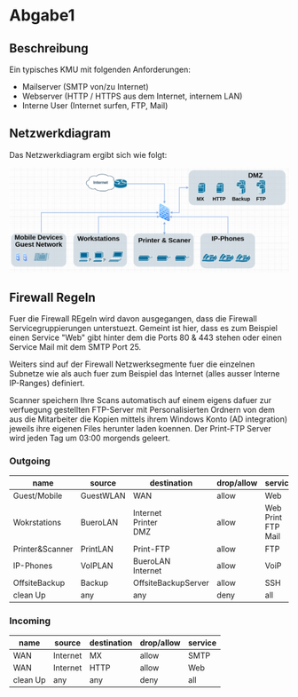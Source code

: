 # Abgabe1 

## Beschreibung

Ein typisches KMU mit folgenden Anforderungen:

- Mailserver (SMTP von/zu Internet)
- Webserver (HTTP / HTTPS aus dem Internet, internem LAN)
- Interne User (Internet surfen, FTP, Mail)

## Netzwerkdiagram

Das Netzwerkdiagram ergibt sich wie folgt:

![NWDG](Netzwerk.png)

## Firewall Regeln

Fuer die Firewall REgeln wird davon ausgegangen, dass die Firewall Servicegruppierungen unterstuezt. Gemeint ist hier, dass es zum Beispiel einen Service "Web" gibt hinter dem die Ports 80 & 443 stehen oder einen Service Mail mit dem SMTP Port 25. 

Weiters sind auf der Firewall Netzwerksegmente fuer die einzelnen Subnetze wie als auch fuer zum Beispiel das Internet (alles ausser Interne IP-Ranges) definiert.

Scanner speichern Ihre Scans automatisch auf einem eigens dafuer zur verfuegung gestellten FTP-Server mit Personalisierten Ordnern von dem aus die Mitarbeiter die Kopien mittels ihrem Windows Konto (AD integration) jeweils ihre eigenen Files herunter laden koennen. Der Print-FTP Server wird jeden Tag um 03:00 morgends geleert.

### Outgoing
|name|source|destination|drop/allow|service|
|---|---|---|---|---|
|Guest/Mobile|GuestWLAN|WAN|allow|Web|
|Wokrstations|BueroLAN|Internet<br>Printer<br>DMZ|allow|Web<br>Print<br>FTP<br>Mail|
|Printer&Scanner|PrintLAN|Print-FTP|allow|FTP|
|IP-Phones|VoIPLAN|BueroLAN<br>Internet|allow|VoiP|
|OffsiteBackup|Backup|OffsiteBackupServer|allow|SSH|
|clean Up|any|any|deny|all|

### Incoming

|name|source|destination|drop/allow|service|
|---|---|---|---|---|
|WAN|Internet|MX|allow|SMTP|
|WAN|Internet|HTTP|allow|Web|
|clean Up|any|any|deny|all|
